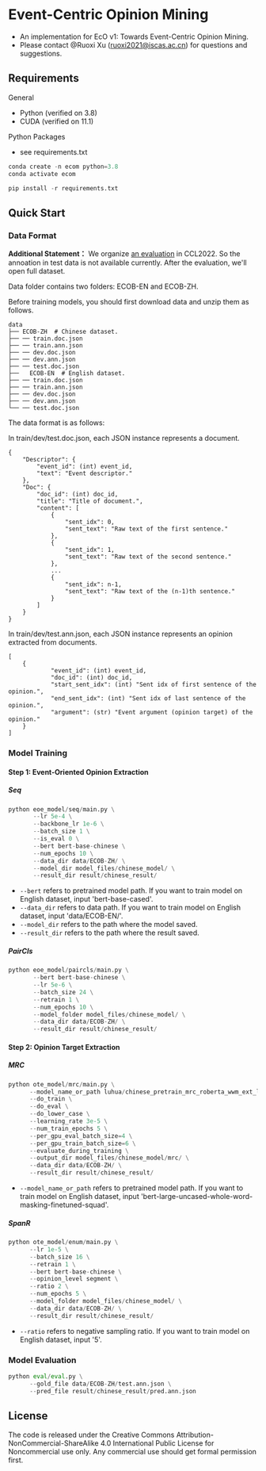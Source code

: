 # Event-Centric Opinion Mining
- An implementation for EcO v1: Towards Event-Centric Opinion Mining.
- Please contact @Ruoxi Xu (ruoxi2021@iscas.ac.cn) for questions and suggestions.

## Requirements
General
- Python (verified on 3.8)
- CUDA (verified on 11.1)

Python Packages
- see requirements.txt

```python
conda create -n ecom python=3.8
conda activate ecom

pip install -r requirements.txt
```

## Quick Start
### Data Format
**Additional Statement：** We organize [an evaluation](http://e-com.ac.cn/ccl2022.html/) in CCL2022. So the annoation in test data is not available currently. After the evaluation, we'll open full dataset.

Data folder contains two folders: ECOB-EN and ECOB-ZH.

Before training models, you should first download data and unzip them as follows. 
```
data
├── ECOB-ZH  # Chinese dataset.
├── ── train.doc.json
├── ── train.ann.json
├── ── dev.doc.json
├── ── dev.ann.json
├── ── test.doc.json
├──   ECOB-EN  # English dataset.
├── ── train.doc.json
├── ── train.ann.json
├── ── dev.doc.json
├── ── dev.ann.json
└── ── test.doc.json
```

The data format is as follows:

In train/dev/test.doc.json, each JSON instance represents a document.
```
{
    "Descriptor": {
        "event_id": (int) event_id,
        "text": "Event descriptor."
    },
    "Doc": {
        "doc_id": (int) doc_id,
        "title": "Title of document.",
        "content": [
            {
                "sent_idx": 0,
                "sent_text": "Raw text of the first sentence."
            },
            {
                "sent_idx": 1,
                "sent_text": "Raw text of the second sentence."
            },
            ...
            {
                "sent_idx": n-1,
                "sent_text": "Raw text of the (n-1)th sentence."
            }
        ]
    }
}
```

In train/dev/test.ann.json, each JSON instance represents an opinion extracted from documents.
```
[
	{
            "event_id": (int) event_id,
            "doc_id": (int) doc_id,
            "start_sent_idx": (int) "Sent idx of first sentence of the opinion.",
            "end_sent_idx": (int) "Sent idx of last sentence of the opinion.",
            "argument": (str) "Event argument (opinion target) of the opinion."
  	}
]
```

### Model Training

#### Step 1: Event-Oriented Opinion Extraction

##### Seq

```python
python eoe_model/seq/main.py \
       --lr 5e-4 \
       --backbone_lr 1e-6 \
       --batch_size 1 \
       --is_eval 0 \
       --bert bert-base-chinese \
       --num_epochs 10 \
       --data_dir data/ECOB-ZH/ \
       --model_dir model_files/chinese_model/ \
       --result_dir result/chinese_result/
```
- ```--bert``` refers to pretrained model path. If you want to train model on English dataset, input 'bert-base-cased'.
- ```--data_dir``` refers to data path. If you want to train model on English dataset, input 'data/ECOB-EN/'.
- ```--model_dir``` refers to the path where the model saved.
- ```--result_dir``` refers to the path where the result saved.

##### PairCls
```python
python eoe_model/paircls/main.py \
       --bert bert-base-chinese \
       --lr 5e-6 \
       --batch_size 24 \
       --retrain 1 \
       --num_epochs 10 \
       --model_folder model_files/chinese_model/ \
       --data_dir data/ECOB-ZH/ \
       --result_dir result/chinese_result/
```

####  Step 2: Opinion Target Extraction
##### MRC
```python
python ote_model/mrc/main.py \
      --model_name_or_path luhua/chinese_pretrain_mrc_roberta_wwm_ext_large \
      --do_train \
      --do_eval \
      --do_lower_case \
      --learning_rate 3e-5 \
      --num_train_epochs 5 \
      --per_gpu_eval_batch_size=4 \
      --per_gpu_train_batch_size=6 \
      --evaluate_during_training \
      --output_dir model_files/chinese_model/mrc/ \
      --data_dir data/ECOB-ZH/ \
      --result_dir result/chinese_result/
```
- ```--model_name_or_path``` refers to pretrained model path. If you want to train model on English dataset, input 'bert-large-uncased-whole-word-masking-finetuned-squad'.

##### SpanR
```python
python ote_model/enum/main.py \
      --lr 1e-5 \
      --batch_size 16 \
      --retrain 1 \
      --bert bert-base-chinese \
      --opinion_level segment \
      --ratio 2 \
      --num_epochs 5 \
      --model_folder model_files/chinese_model/ \
      --data_dir data/ECOB-ZH/ \
      --result_dir result/chinese_result/
```
- ```--ratio``` refers to negative sampling ratio. If you want to train model on English dataset, input '5'.

### Model Evaluation

```python
python eval/eval.py \
      --gold_file data/ECOB-ZH/test.ann.json \
      --pred_file result/chinese_result/pred.ann.json
```
## License
The code is released under the Creative Commons Attribution-NonCommercial-ShareAlike 4.0 International Public License for Noncommercial use only. Any commercial use should get formal permission first.

